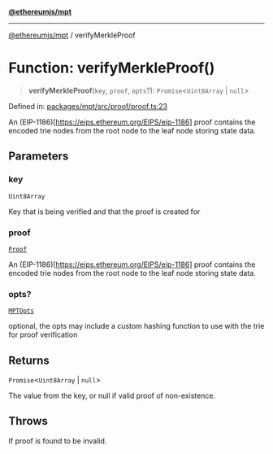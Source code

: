 [**@ethereumjs/mpt**](../README.md)

***

[@ethereumjs/mpt](../README.md) / verifyMerkleProof

# Function: verifyMerkleProof()

> **verifyMerkleProof**(`key`, `proof`, `opts`?): `Promise`\<`Uint8Array` \| `null`\>

Defined in: [packages/mpt/src/proof/proof.ts:23](https://github.com/Dargon789/ethereumjs-monorepo/blob/master/packages/mpt/src/proof/proof.ts#L23)

An (EIP-1186)[https://eips.ethereum.org/EIPS/eip-1186] proof contains the encoded trie nodes
from the root node to the leaf node storing state data.

## Parameters

### key

`Uint8Array`

Key that is being verified and that the proof is created for

### proof

[`Proof`](../type-aliases/Proof.md)

An (EIP-1186)[https://eips.ethereum.org/EIPS/eip-1186] proof contains the encoded trie nodes from the root node to the leaf node storing state data.

### opts?

[`MPTOpts`](../interfaces/MPTOpts.md)

optional, the opts may include a custom hashing function to use with the trie for proof verification

## Returns

`Promise`\<`Uint8Array` \| `null`\>

The value from the key, or null if valid proof of non-existence.

## Throws

If proof is found to be invalid.
